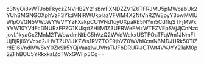 c3NyOi8vWTJobFkyczZNVHB2Y21sbmFXNDZZV1Z6TFRJMU5pMWpabUk2YUhSMGNGOXphVzF3YkdVNlRWUkplazVFVlM4X2NtVnRZWEpyY3owMVlUWlpOVGN5VWpWYWVYYzFXakpCU1VNd1oyUXpaRE5NYm5Cd1lqSTFjMWxYVW10YVdFcDNURzFPZG1KUkptZHliM1Z3UFRWeFMzWTFZVEpSVjJjCnNzcjovL1kyaGxZMnM2TWpwdmNtbG5hVzQ2WVdWekxUSTFOaTFqWm1JNmFIUjBjRjl6YVcxd2JHVTZUVlJKZWs1RVZTOF9jbVZ0WVhKcmN6MDJURk50TlZrdE16VndlVW8xY0ZkSk5YQjVaazlwUVhsTlJFbDRURlJCTWt4VVJYY21aM0p2ZFhBOU5YRkxkalZoTWxGWFp3Cg==
